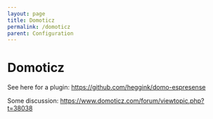 ```yaml
---
layout: page
title: Domoticz
permalink: /domoticz
parent: Configuration
---
```


# Domoticz

See here for a plugin: <https://github.com/heggink/domo-espresense>

Some discussion: <https://www.domoticz.com/forum/viewtopic.php?t=38038>
